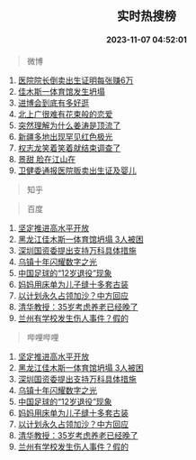 <div align="center"><h2>实时热搜榜</h2><h4>2023-11-07 04:52:01</h4></div>

> 微博  

1. [医院院长倒卖出生证明每张赚6万](https://s.weibo.com/weibo?q=%23%E5%8C%BB%E9%99%A2%E9%99%A2%E9%95%BF%E5%80%92%E5%8D%96%E5%87%BA%E7%94%9F%E8%AF%81%E6%98%8E%E6%AF%8F%E5%BC%A0%E8%B5%9A6%E4%B8%87%23&t=31&band_rank=1&Refer=top)<br />
2. [佳木斯一体育馆发生坍塌](https://s.weibo.com/weibo?q=%23%E4%BD%B3%E6%9C%A8%E6%96%AF%E4%B8%80%E4%BD%93%E8%82%B2%E9%A6%86%E5%8F%91%E7%94%9F%E5%9D%8D%E5%A1%8C%23&t=31&band_rank=2&Refer=top)<br />
3. [进博会到底有多好逛](https://s.weibo.com/weibo?q=%23%E8%BF%9B%E5%8D%9A%E4%BC%9A%E5%88%B0%E5%BA%95%E6%9C%89%E5%A4%9A%E5%A5%BD%E9%80%9B%23&t=31&band_rank=3&Refer=top)<br />
4. [北上广很难有花束般的恋爱](https://s.weibo.com/weibo?q=%E5%8C%97%E4%B8%8A%E5%B9%BF%E5%BE%88%E9%9A%BE%E6%9C%89%E8%8A%B1%E6%9D%9F%E8%88%AC%E7%9A%84%E6%81%8B%E7%88%B1&t=31&band_rank=4&Refer=top)<br />
5. [突然理解为什么姜涛是顶流了](https://s.weibo.com/weibo?q=%23%E7%AA%81%E7%84%B6%E7%90%86%E8%A7%A3%E4%B8%BA%E4%BB%80%E4%B9%88%E5%A7%9C%E6%B6%9B%E6%98%AF%E9%A1%B6%E6%B5%81%E4%BA%86%23&t=31&band_rank=5&Refer=top)<br />
6. [新疆多地出现罕见红色极光](https://s.weibo.com/weibo?q=%23%E6%96%B0%E7%96%86%E5%A4%9A%E5%9C%B0%E5%87%BA%E7%8E%B0%E7%BD%95%E8%A7%81%E7%BA%A2%E8%89%B2%E6%9E%81%E5%85%89%23&t=31&band_rank=6&Refer=top)<br />
7. [权志龙笑着笑着就结束调查了](https://s.weibo.com/weibo?q=%23%E6%9D%83%E5%BF%97%E9%BE%99%E7%AC%91%E7%9D%80%E7%AC%91%E7%9D%80%E5%B0%B1%E7%BB%93%E6%9D%9F%E8%B0%83%E6%9F%A5%E4%BA%86%23&t=31&band_rank=7&Refer=top)<br />
8. [景甜 脸在江山在](https://s.weibo.com/weibo?q=%E6%99%AF%E7%94%9C%20%E8%84%B8%E5%9C%A8%E6%B1%9F%E5%B1%B1%E5%9C%A8&t=31&band_rank=8&Refer=top)<br />
9. [卫健委通报医院贩卖出生证及婴儿](https://s.weibo.com/weibo?q=%23%E5%8D%AB%E5%81%A5%E5%A7%94%E9%80%9A%E6%8A%A5%E5%8C%BB%E9%99%A2%E8%B4%A9%E5%8D%96%E5%87%BA%E7%94%9F%E8%AF%81%E5%8F%8A%E5%A9%B4%E5%84%BF%23&t=31&band_rank=9&Refer=top)<br />

> 知乎  


> 百度  

1. [坚定推进高水平开放](https://www.baidu.com/s?wd=%E5%9D%9A%E5%AE%9A%E6%8E%A8%E8%BF%9B%E9%AB%98%E6%B0%B4%E5%B9%B3%E5%BC%80%E6%94%BE&sa=fyb_news&rsv_dl=fyb_news)<br />
2. [黑龙江佳木斯一体育馆坍塌 3人被困](https://www.baidu.com/s?wd=%E9%BB%91%E9%BE%99%E6%B1%9F%E4%BD%B3%E6%9C%A8%E6%96%AF%E4%B8%80%E4%BD%93%E8%82%B2%E9%A6%86%E5%9D%8D%E5%A1%8C+3%E4%BA%BA%E8%A2%AB%E5%9B%B0&sa=fyb_news&rsv_dl=fyb_news)<br />
3. [深圳国资委提出支持万科具体措施](https://www.baidu.com/s?wd=%E6%B7%B1%E5%9C%B3%E5%9B%BD%E8%B5%84%E5%A7%94%E6%8F%90%E5%87%BA%E6%94%AF%E6%8C%81%E4%B8%87%E7%A7%91%E5%85%B7%E4%BD%93%E6%8E%AA%E6%96%BD&sa=fyb_news&rsv_dl=fyb_news)<br />
4. [乌镇十年闪耀数字之光](https://www.baidu.com/s?wd=%E4%B9%8C%E9%95%87%E5%8D%81%E5%B9%B4%E9%97%AA%E8%80%80%E6%95%B0%E5%AD%97%E4%B9%8B%E5%85%89&sa=fyb_news&rsv_dl=fyb_news)<br />
5. [中国足球的“12岁退役”现象](https://www.baidu.com/s?wd=%E4%B8%AD%E5%9B%BD%E8%B6%B3%E7%90%83%E7%9A%84%E2%80%9C12%E5%B2%81%E9%80%80%E5%BD%B9%E2%80%9D%E7%8E%B0%E8%B1%A1&sa=fyb_news&rsv_dl=fyb_news)<br />
6. [妈妈用床单为儿子缝十多套古装](https://www.baidu.com/s?wd=%E5%A6%88%E5%A6%88%E7%94%A8%E5%BA%8A%E5%8D%95%E4%B8%BA%E5%84%BF%E5%AD%90%E7%BC%9D%E5%8D%81%E5%A4%9A%E5%A5%97%E5%8F%A4%E8%A3%85&sa=fyb_news&rsv_dl=fyb_news)<br />
7. [以计划永久占领加沙？中方回应](https://www.baidu.com/s?wd=%E4%BB%A5%E8%AE%A1%E5%88%92%E6%B0%B8%E4%B9%85%E5%8D%A0%E9%A2%86%E5%8A%A0%E6%B2%99%EF%BC%9F%E4%B8%AD%E6%96%B9%E5%9B%9E%E5%BA%94&sa=fyb_news&rsv_dl=fyb_news)<br />
8. [清华教授：35岁考虑养老已经晚了](https://www.baidu.com/s?wd=%E6%B8%85%E5%8D%8E%E6%95%99%E6%8E%88%EF%BC%9A35%E5%B2%81%E8%80%83%E8%99%91%E5%85%BB%E8%80%81%E5%B7%B2%E7%BB%8F%E6%99%9A%E4%BA%86&sa=fyb_news&rsv_dl=fyb_news)<br />
9. [兰州有学校发生伤人事件？假的](https://www.baidu.com/s?wd=%E5%85%B0%E5%B7%9E%E6%9C%89%E5%AD%A6%E6%A0%A1%E5%8F%91%E7%94%9F%E4%BC%A4%E4%BA%BA%E4%BA%8B%E4%BB%B6%EF%BC%9F%E5%81%87%E7%9A%84&sa=fyb_news&rsv_dl=fyb_news)<br />

> 哔哩哔哩  

1. [坚定推进高水平开放](https://www.baidu.com/s?wd=%E5%9D%9A%E5%AE%9A%E6%8E%A8%E8%BF%9B%E9%AB%98%E6%B0%B4%E5%B9%B3%E5%BC%80%E6%94%BE&sa=fyb_news&rsv_dl=fyb_news)<br />
2. [黑龙江佳木斯一体育馆坍塌 3人被困](https://www.baidu.com/s?wd=%E9%BB%91%E9%BE%99%E6%B1%9F%E4%BD%B3%E6%9C%A8%E6%96%AF%E4%B8%80%E4%BD%93%E8%82%B2%E9%A6%86%E5%9D%8D%E5%A1%8C+3%E4%BA%BA%E8%A2%AB%E5%9B%B0&sa=fyb_news&rsv_dl=fyb_news)<br />
3. [深圳国资委提出支持万科具体措施](https://www.baidu.com/s?wd=%E6%B7%B1%E5%9C%B3%E5%9B%BD%E8%B5%84%E5%A7%94%E6%8F%90%E5%87%BA%E6%94%AF%E6%8C%81%E4%B8%87%E7%A7%91%E5%85%B7%E4%BD%93%E6%8E%AA%E6%96%BD&sa=fyb_news&rsv_dl=fyb_news)<br />
4. [乌镇十年闪耀数字之光](https://www.baidu.com/s?wd=%E4%B9%8C%E9%95%87%E5%8D%81%E5%B9%B4%E9%97%AA%E8%80%80%E6%95%B0%E5%AD%97%E4%B9%8B%E5%85%89&sa=fyb_news&rsv_dl=fyb_news)<br />
5. [中国足球的“12岁退役”现象](https://www.baidu.com/s?wd=%E4%B8%AD%E5%9B%BD%E8%B6%B3%E7%90%83%E7%9A%84%E2%80%9C12%E5%B2%81%E9%80%80%E5%BD%B9%E2%80%9D%E7%8E%B0%E8%B1%A1&sa=fyb_news&rsv_dl=fyb_news)<br />
6. [妈妈用床单为儿子缝十多套古装](https://www.baidu.com/s?wd=%E5%A6%88%E5%A6%88%E7%94%A8%E5%BA%8A%E5%8D%95%E4%B8%BA%E5%84%BF%E5%AD%90%E7%BC%9D%E5%8D%81%E5%A4%9A%E5%A5%97%E5%8F%A4%E8%A3%85&sa=fyb_news&rsv_dl=fyb_news)<br />
7. [以计划永久占领加沙？中方回应](https://www.baidu.com/s?wd=%E4%BB%A5%E8%AE%A1%E5%88%92%E6%B0%B8%E4%B9%85%E5%8D%A0%E9%A2%86%E5%8A%A0%E6%B2%99%EF%BC%9F%E4%B8%AD%E6%96%B9%E5%9B%9E%E5%BA%94&sa=fyb_news&rsv_dl=fyb_news)<br />
8. [清华教授：35岁考虑养老已经晚了](https://www.baidu.com/s?wd=%E6%B8%85%E5%8D%8E%E6%95%99%E6%8E%88%EF%BC%9A35%E5%B2%81%E8%80%83%E8%99%91%E5%85%BB%E8%80%81%E5%B7%B2%E7%BB%8F%E6%99%9A%E4%BA%86&sa=fyb_news&rsv_dl=fyb_news)<br />
9. [兰州有学校发生伤人事件？假的](https://www.baidu.com/s?wd=%E5%85%B0%E5%B7%9E%E6%9C%89%E5%AD%A6%E6%A0%A1%E5%8F%91%E7%94%9F%E4%BC%A4%E4%BA%BA%E4%BA%8B%E4%BB%B6%EF%BC%9F%E5%81%87%E7%9A%84&sa=fyb_news&rsv_dl=fyb_news)<br />
